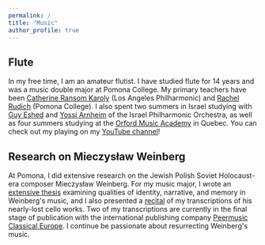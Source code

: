 ```yaml
---
permalink: /
title: "Music"
author_profile: true
---
```


## Flute

In my free time, I am an amateur flutist. I have studied flute for 14 years and was a music double major at Pomona College. My primary teachers have been [Catherine Ransom Karoly](https://www.laphil.com/musicdb/artists/2756/catherine-ransom-karoly) (Los Angeles Philharmonic) and [Rachel Rudich](https://rachelrudich.com/) (Pomona College). I also spent two summers in Israel studying with [Guy Eshed](https://aicf.org/artist/guy-eshed/) and [Yossi Arnheim](https://aicf.org/artist/yossi-arnheim/) of the Israel Philharmonic Orchestra, as well as four summers studying at the [Orford Music Academy](https://www.orford.mu/en/academy/) in Quebec. You can check out my playing on my [YouTube channel](https://www.youtube.com/@ilanashapiroflute)!

## Research on Mieczysław Weinberg

At Pomona, I did extensive research on the Jewish Polish Soviet Holocaust-era composer Mieczysław Weinberg. For my music major, I wrote an [extensive thesis](https://scholarship.claremont.edu/pomona_theses/265/) examining qualities of identity, narrative, and memory in Weinberg's music, and I also presented a [recital](https://www.youtube.com/watch?v=Y4-mKDdsOVw&list=PLPwyBV1x-R8ZPdgk8EtO-Gh8l6Li0SH0j) of my transcriptions of his nearly-lost cello works. Two of my transcriptions are currently in the final stage of publication with the international publishing company [Peermusic Classical Europe](https://www.peermusicclassical.de/). I continue be passionate about resurrecting Weinberg's music.
